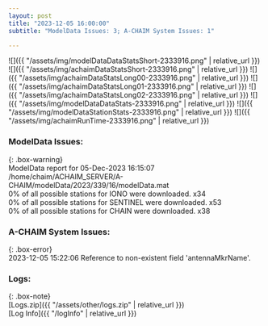 ```yaml
---
layout: post
title: "2023-12-05 16:00:00"
subtitle: "ModelData Issues: 3; A-CHAIM System Issues: 1"

---
```


![]({{ "/assets/img/modelDataDataStatsShort-2333916.png" | relative_url }})
![]({{ "/assets/img/achaimDataStatsShort-2333916.png" | relative_url }})
![]({{ "/assets/img/achaimDataStatsLong00-2333916.png" | relative_url }})
![]({{ "/assets/img/achaimDataStatsLong01-2333916.png" | relative_url }})
![]({{ "/assets/img/achaimDataStatsLong02-2333916.png" | relative_url }})
![]({{ "/assets/img/modelDataDataStats-2333916.png" | relative_url }})
![]({{ "/assets/img/modelDataStationStats-2333916.png" | relative_url }})
![]({{ "/assets/img/achaimRunTime-2333916.png" | relative_url }})


### ModelData Issues:  
  
{: .box-warning}  
 ModelData report for 05-Dec-2023 16:15:07   
 /home/chaim/ACHAIM_SERVER/A-CHAIM/modelData/2023/339/16/modelData.mat   
 0% of all possible stations for IONO were downloaded. x34   
 0% of all possible stations for SENTINEL were downloaded. x53   
 0% of all possible stations for CHAIN were downloaded. x38   
  
### A-CHAIM System Issues:  
  
{: .box-error}  
2023-12-05 15:22:06 Reference to non-existent field 'antennaMkrName'.  

### Logs:  
  
{: .box-note}  
[Logs.zip]({{ "/assets/other/logs.zip" | relative_url }})  
[Log Info]({{ "/logInfo" | relative_url }})  
